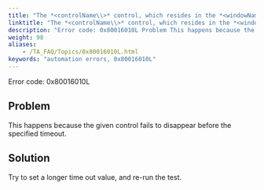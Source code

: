 ```yaml
--- 
title: "The *<controlName\\>* control, which resides in the *<windowName\\>*, continued to exist after the timeout of *<value\\>* seconds. Please adjust the timeout value."
linktitle: "The *<controlName\\>* control, which resides in the *<windowName\\>*, continued to exist after the timeout of *<value\\>* seconds. Please adjust the timeout value."
description: "Error code: 0x80016010L Problem This happens because the given control fails to disappear before the specified timeout. Solution Try to set a longer time out value, and re-run the test."
weight: 98
aliases: 
    - /TA_FAQ/Topics/0x80016010L.html
keywords: "automation errors, 0x80016010L"
---
```


Error code: 0x80016010L

## Problem

This happens because the given control fails to disappear before the specified timeout.

## Solution

Try to set a longer time out value, and re-run the test.




